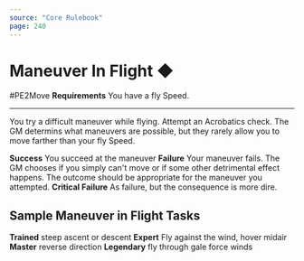 ```yaml
---
source: "Core Rulebook"
page: 240
---
```


# Maneuver In Flight ◆
#PE2Move 
**Requirements** You have a fly Speed.

---
You try a difficult maneuver while flying. Attempt an Acrobatics check. The GM determins what maneuvers are possible, but they rarely allow you to move farther than your fly Speed.

**Success** You succeed at the maneuver
**Failure** Your maneuver fails. The GM chooses if you simply can't move or if some other detrimental effect happens. The outcome should be appropriate for the maneuver you attempted.
**Critical Failure** As failure, but the consequence is more dire.

## Sample Maneuver in Flight Tasks
**Trained** steep ascent or descent
**Expert** Fly against the wind, hover midair
**Master** reverse direction
**Legendary** fly through gale force winds